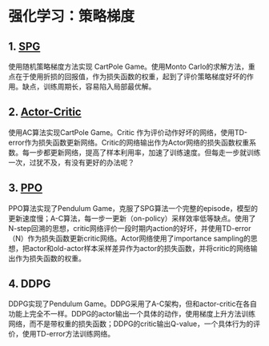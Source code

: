 # 强化学习：策略梯度
## 1. [SPG](https://github.com/liuyandong1988/Policy_gradient/tree/master/SPG) 
使用随机策略梯度方法实现 CartPole Game。使用Monto Carlo的求解方法，重点在于使用折损的回报值，作为损失函数的权重，起到了评价策略梯度好坏的作用。缺点，训练周期长，容易陷入局部最优解。

## 2. [Actor-Critic](https://github.com/liuyandong1988/Policy_gradient/tree/master/Actor_Critic)
使用AC算法实现CartPole Game。Critic 作为评价动作好坏的网络，使用TD-error作为损失函数更新网络。Critic的网络输出作为Actor网络的损失函数权重系数。每一步都更新网络，提高了样本利用率，加速了训练速度。但每走一步就训练一次，过犹不及，有没有更好的办法呢？

## 3. [PPO](https://github.com/liuyandong1988/Policy_gradient/tree/master/PPO) 
PPO算法实现了Pendulum Game，克服了SPG算法一个完整的episode，模型的更新速度慢；A-C算法，每一步一更新（on-policy）采样效率低等缺点。使用了N-step回溯的思想，critic网络评价一段时期内action的好坏，并使用TD-error（N）作为损失函数更新critic网络。Actor网络使用了importance sampling的思想，把actor和old-actor样本采样差异作为actor的损失函数，并将critic的网络输出作为损失函数的权重。

## 4. DDPG
DDPG实现了Pendulum Game。DDPG采用了A-C架构，但和actor-critic在各自功能上完全不一样。DDPG的actor输出一个具体的动作，使用梯度上升方法训练网络，而不是带权重的损失函数；DDPG的critic输出Q-value，一个具体行为的评价，使用TD-error方法训练网络。